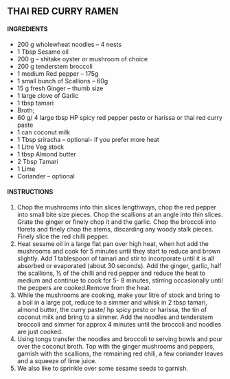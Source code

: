 ## THAI RED CURRY RAMEN

#### INGREDIENTS
 
* 200 g wholewheat noodles – 4 nests
* 1 Tbsp Sesame oil
* 200 g – shitake oyster or mushroom of choice
* 200 g tenderstem broccoli
* 1 medium Red pepper – 175g
* 1 small bunch of Scallions – 60g
* 15 g fresh Ginger – thumb size
* 1 large clove of Garlic
* 1 tbsp tamari
* Broth;
* 60 g/ 4 large tbsp HP spicy red pepper pesto or harissa or thai red curry paste
* 1 can coconut milk
* 1 Tbsp sriracha – optional- if you prefer more heat
* 1 Litre Veg stock
* 1 tbsp Almond butter
* 2 Tbsp Tamari
* 1 Lime
* Coriander – optional

#### INSTRUCTIONS
 
1. Chop the mushrooms into thin slices lengthways, chop the red pepper into small bite size pieces. Chop the scallions at an angle into thin slices. Grate the ginger or finely chop it and the garlic. Chop the broccoli into florets and finely chop the stems, discarding any woody stalk pieces. Finely slice the red chilli pepper.
2. Heat sesame oil in a large flat pan over high heat, when hot add the mushrooms and cook for 5 minutes until they start to reduce and brown slightly. Add 1 tablespoon of tamari and stir to incorporate until it is all absorbed or evaporated (about 30 seconds). Add the ginger, garlic, half the scallions, ½ of the chilli and red pepper and reduce the heat to medium and continue to cook for 5- 8 minutes, stirring occasionally until the peppers are cooked.Remove from the heat.
3. While the mushrooms are cooking, make your litre of stock and bring to a boil in a large pot, reduce to a simmer and whisk in 2 tbsp tamari, almond butter, the curry paste/ hp spicy pesto or harissa, the tin of coconut milk and bring to a simmer. Add the noodles and tenderstem broccoli and simmer for approx 4 minutes until the broccoli and noodles are just cooked.
4. Using tongs transfer the noodles and broccoli to serving bowls and pour over the coconut broth. Top with the ginger mushrooms and peppers, garnish with the scallions, the remaining red chili, a few coriander leaves and a squeeze of lime juice.
5. We also like to sprinkle over some sesame seeds to garnish.
